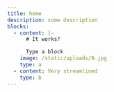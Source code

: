 ```yaml
---
title: home
description: some description
blocks:
  - content: |-
      # It works?

      Type a block
    image: /static/uploads/9.jpg
    type: a
  - content: Very streamlined
    type: b
---
```


